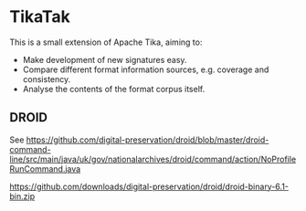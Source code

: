 TikaTak
=======

This is a small extension of Apache Tika, aiming to:

- Make development of new signatures easy.
- Compare different format information sources, e.g. coverage and consistency.
- Analyse the contents of the format corpus itself.

DROID
-----

See https://github.com/digital-preservation/droid/blob/master/droid-command-line/src/main/java/uk/gov/nationalarchives/droid/command/action/NoProfileRunCommand.java

https://github.com/downloads/digital-preservation/droid/droid-binary-6.1-bin.zip

